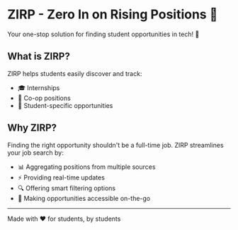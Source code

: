 # ZIRP - Zero In on Rising Positions 🎯

Your one-stop solution for finding student opportunities in tech! 🚀

## What is ZIRP?

ZIRP helps students easily discover and track:

- 🎓 Internships
- 💼 Co-op positions
- 🎯 Student-specific opportunities

## Why ZIRP?

Finding the right opportunity shouldn't be a full-time job. ZIRP streamlines your job search by:

- 📊 Aggregating positions from multiple sources
- ⚡ Providing real-time updates
- 🔍 Offering smart filtering options
- 📱 Making opportunities accessible on-the-go

---

Made with ❤️ for students, by students
